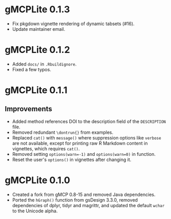 # gMCPLite 0.1.3

- Fix pkgdown vignette rendering of dynamic tabsets (#16).
- Update maintainer email.

# gMCPLite 0.1.2

- Added `docs/` in `.Rbuildignore`.
- Fixed a few typos.

# gMCPLite 0.1.1

## Improvements

- Added method references DOI to the description field of the `DESCRIPTION` file.
- Removed redundant `\dontrun{}` from examples.
- Replaced `cat()` with `message()` where suppression options like `verbose` are
  not available, except for printing raw R Markdown content in vignettes,
  which requires `cat()`.
- Removed setting `options(warn=-1)` and `options(warn=0)` in function.
- Reset the user's `options()` in vignettes after changing it.

# gMCPLite 0.1.0

- Created a fork from gMCP 0.8-15 and removed Java dependencies.
- Ported the `hGraph()` function from gsDesign 3.3.0, removed dependencies of 
  dplyr, tidyr and magrittr, and updated the default `wchar` to the Unicode alpha.
